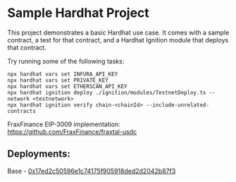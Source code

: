 # Sample Hardhat Project

This project demonstrates a basic Hardhat use case. It comes with a sample contract, a test for that contract, and a Hardhat Ignition module that deploys that contract.

Try running some of the following tasks:

```shell
npx hardhat vars set INFURA_API_KEY
npx hardhat vars set PRIVATE_KEY
npx hardhat vars set ETHERSCAN_API_KEY
npx hardhat ignition deploy ./ignition/modules/TestnetDeploy.ts --network <testnetwork>
npx hardhat ignition verify chain-<chainId> --include-unrelated-contracts
```

FraxFinance EIP-3009 implementation: https://github.com/FraxFinance/fraxtal-usdc

## Deployments: 

Base - [0x17ed2c50596e1c74175f905918ded2d2042b87f3](https://basescan.org/address/0x17ed2c50596e1c74175f905918ded2d2042b87f3)
